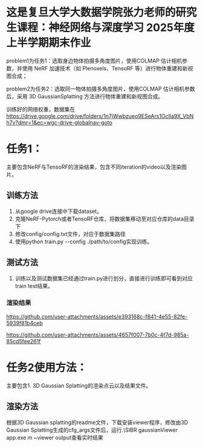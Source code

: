 # 这是复旦大学大数据学院张力老师的研究生课程：神经网络与深度学习 2025年度上半学期期末作业

problem1为任务1：选取身边物体拍摄多角度图片，使用COLMAP 估计相机参数，并使用 NeRF 加速技术（如 Plenoxels、TensoRF 等）进行物体重建和新视图合成；

problem2为任务2：选取同一物体拍摄多角度图片，使用COLMAP 估计相机参数后，采用 3D GaussianSplatting 方法进行物体重建和新视图合成。

训练好的网络权重，数据集在 https://drive.google.com/drive/folders/1n7jWwbzueo9ESeArs1OcIla9X_VbNh7v?dmr=1&ec=wgc-drive-globalnav-goto

# 任务1：

主要包含NeRF与TensoRF的渲染结果，包含不同iteration的video以及渲染图片。

## 训练方法

1. 从google drive连接中下载dataset。
2. 克隆NeRF-Pytorch或者TensoRF仓库，将数据集移动至对应仓库的data目录下
3. 修改config/config.txt文件，对应于数据集路径
4. 使用python train.py --config ./path/to/config实现训练。

## 测试方法

1. 训练以及测试数据集已经通过train.py进行划分，直接进行训练即可看到对应train test结果。

### 渲染结果


https://github.com/user-attachments/assets/e393168c-f841-4e55-82fe-5939f81b4ceb

https://github.com/user-attachments/assets/4657f007-7b0c-4f7d-985a-85cd5fee261f



# 任务2使用方法：

主要包含1. 3D Gaussian Splatting的渲染点云以及结果文件。
## 渲染方法

根据3D Gaussian splatting的readme文件，下载安装viewer程序，修改由3D Gaussian Splatting生成的cfg_args文件后，运行.\SIBR gaussianViewer app.exe m ~viewer output查看实时结果
